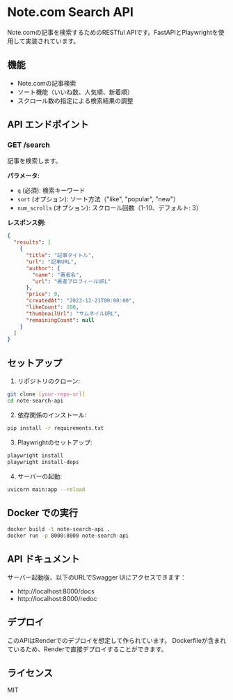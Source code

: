 # Note.com Search API

Note.comの記事を検索するためのRESTful APIです。FastAPIとPlaywrightを使用して実装されています。

## 機能

- Note.comの記事検索
- ソート機能（いいね数、人気順、新着順）
- スクロール数の指定による検索結果の調整

## API エンドポイント

### GET /search

記事を検索します。

**パラメータ:**
- `q` (必須): 検索キーワード
- `sort` (オプション): ソート方法（"like", "popular", "new"）
- `num_scrolls` (オプション): スクロール回数（1-10、デフォルト: 3）

**レスポンス例:**
```json
{
  "results": [
    {
      "title": "記事タイトル",
      "url": "記事URL",
      "author": {
        "name": "著者名",
        "url": "著者プロフィールURL"
      },
      "price": 0,
      "createdAt": "2023-12-21T00:00:00",
      "likeCount": 100,
      "thumbnailUrl": "サムネイルURL",
      "remainingCount": null
    }
  ]
}
```

## セットアップ

1. リポジトリのクローン:
```bash
git clone [your-repo-url]
cd note-search-api
```

2. 依存関係のインストール:
```bash
pip install -r requirements.txt
```

3. Playwrightのセットアップ:
```bash
playwright install
playwright install-deps
```

4. サーバーの起動:
```bash
uvicorn main:app --reload
```

## Docker での実行

```bash
docker build -t note-search-api .
docker run -p 8000:8000 note-search-api
```

## API ドキュメント

サーバー起動後、以下のURLでSwagger UIにアクセスできます：
- http://localhost:8000/docs
- http://localhost:8000/redoc

## デプロイ

このAPIはRenderでのデプロイを想定して作られています。
Dockerfileが含まれているため、Renderで直接デプロイすることができます。

## ライセンス

MIT 